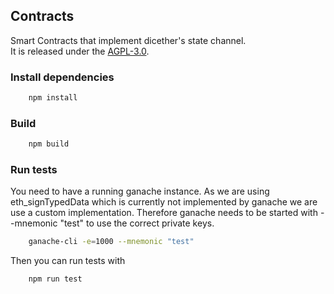 ## Contracts

Smart Contracts that implement dicether's state channel.<br>
It is released under the [AGPL-3.0](https://www.gnu.org/licenses/agpl-3.0.en.html).

### Install dependencies
```bash
    npm install
```

### Build
```bash
    npm build
```

### Run tests
You need to have a running ganache instance. As we are using
eth_signTypedData which is currently not implemented by ganache we are
use a custom implementation. Therefore ganache needs to be
started with --mnemonic "test" to use the correct private keys.
```bash
    ganache-cli -e=1000 --mnemonic "test"
```

Then you can run tests with
```bash
    npm run test
```
